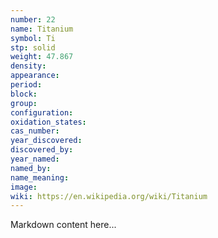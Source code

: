 ```yaml
---
number: 22
name: Titanium
symbol: Ti
stp: solid
weight: 47.867
density:
appearance:
period:
block:
group:
configuration:
oxidation_states:
cas_number:
year_discovered:
discovered_by:
year_named:
named_by:
name_meaning:
image:
wiki: https://en.wikipedia.org/wiki/Titanium
---
```


Markdown content here...
